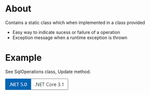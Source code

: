 ﻿# About

Contains a static class which when implemented in a class provided 

- Easy way to indicate sucess or failure of a operation
- Exception message when a runtime exception is thrown

# Example

See SqlOperations class, Update method.


![image](../assets/Versions.png)